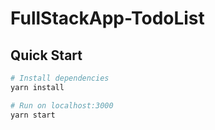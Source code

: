 # FullStackApp-TodoList

## Quick Start

```bash
# Install dependencies
yarn install

# Run on localhost:3000
yarn start
```
